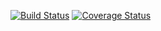 [![Build Status](https://travis-ci.org/lffsantos/service-api.svg?branch=members)](https://travis-ci.org/lffsantos/service-api?branch=members)
[![Coverage Status](https://coveralls.io/repos/github/lffsantos/service-api/badge.svg?branch=members)](https://coveralls.io/github/lffsantos/service-api?branch=members)  